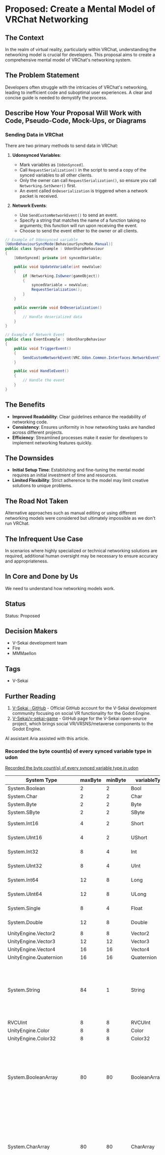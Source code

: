# Proposed: Create a Mental Model of VRChat Networking

## The Context

In the realm of virtual reality, particularly within VRChat, understanding the networking model is crucial for developers. This proposal aims to create a comprehensive mental model of VRChat's networking system.

## The Problem Statement

Developers often struggle with the intricacies of VRChat's networking, leading to inefficient code and suboptimal user experiences. A clear and concise guide is needed to demystify the process.

## Describe How Your Proposal Will Work with Code, Pseudo-Code, Mock-Ups, or Diagrams

### Sending Data in VRChat

There are two primary methods to send data in VRChat:

1. **Udonsynced Variables**:

   - Mark variables as `[UdonSynced]`.
   - Call `RequestSerialization()` in the script to send a copy of the synced variables to all other clients.
   - Only the owner can call `RequestSerialization()`, so ensure you call `Networking.SetOwner()` first.
   - An event called `OnDeserialization` is triggered when a network packet is received.

2. **Network Events**:
   - Use `SendCustomNetworkEvent()` to send an event.
   - Specify a string that matches the name of a function taking no arguments; this function will run upon receiving the event.
   - Choose to send the event either to the owner or all clients.

```csharp
// Example of Udonsynced variable
[UdonBehaviourSyncMode(BehaviourSyncMode.Manual)]
public class SyncExample : UdonSharpBehaviour
{
    [UdonSynced] private int syncedVariable;

    public void UpdateVariable(int newValue)
    {
        if (Networking.IsOwner(gameObject))
        {
            syncedVariable = newValue;
            RequestSerialization();
        }
    }

    public override void OnDeserialization()
    {
        // Handle deserialized data
    }
}

// Example of Network Event
public class EventExample : UdonSharpBehaviour
{
    public void TriggerEvent()
    {
        SendCustomNetworkEvent(VRC.Udon.Common.Interfaces.NetworkEventTarget.All, "HandleEvent");
    }

    public void HandleEvent()
    {
        // Handle the event
    }
}
```

## The Benefits

- **Improved Readability**: Clear guidelines enhance the readability of networking code.
- **Consistency**: Ensures uniformity in how networking tasks are handled across different projects.
- **Efficiency**: Streamlined processes make it easier for developers to implement networking features quickly.

## The Downsides

- **Initial Setup Time**: Establishing and fine-tuning the mental model requires an initial investment of time and resources.
- **Limited Flexibility**: Strict adherence to the model may limit creative solutions to unique problems.

## The Road Not Taken

Alternative approaches such as manual editing or using different networking models were considered but ultimately impossible as we don't run VRChat.

## The Infrequent Use Case

In scenarios where highly specialized or technical networking solutions are required, additional human oversight may be necessary to ensure accuracy and appropriateness.

## In Core and Done by Us

We need to understand how networking models work.

## Status

Status: Proposed <!-- Draft | Proposed | Rejected | Accepted | Deprecated | Superseded by -->

## Decision Makers

- V-Sekai development team
- Fire
- MMMaellon

## Tags

- V-Sekai

## Further Reading

1. [V-Sekai · GitHub](https://github.com/v-sekai) - Official GitHub account for the V-Sekai development community focusing on social VR functionality for the Godot Engine.
2. [V-Sekai/v-sekai-game](https://github.com/v-sekai/v-sekai-game) - GitHub page for the V-Sekai open-source project, which brings social VR/VRSNS/metaverse components to the Godot Engine.

AI assistant Aria assisted with this article.

### Recorded the byte count(s) of every synced variable type in udon

[Recorded the byte count(s) of every synced variable type in udon](https://vxtwitter.com/Centauri2442/status/1747888817518879039)

| System Type                 | maxByte | minByte | variableType    | Notes                                                                                                                                                                                                |
| --------------------------- | ------- | ------- | --------------- | ---------------------------------------------------------------------------------------------------------------------------------------------------------------------------------------------------- |
| System.Boolean              | 2       | 2       | Bool            |                                                                                                                                                                                                      |
| System.Char                 | 2       | 2       | Char            |                                                                                                                                                                                                      |
| System.Byte                 | 2       | 2       | Byte            |                                                                                                                                                                                                      |
| System.SByte                | 2       | 2       | SByte           |                                                                                                                                                                                                      |
| System.Int16                | 4       | 2       | Short           | Swaps every other                                                                                                                                                                                    |
| System.UInt16               | 4       | 2       | UShort          | Swaps every other                                                                                                                                                                                    |
| System.Int32                | 8       | 4       | Int             | Swaps every other                                                                                                                                                                                    |
| System.UInt32               | 8       | 4       | UInt            | Swaps every other                                                                                                                                                                                    |
| System.Int64                | 12      | 8       | Long            | Swaps every other                                                                                                                                                                                    |
| System.UInt64               | 12      | 8       | ULong           | Swaps every other                                                                                                                                                                                    |
| System.Single               | 8       | 4       | Float           | Swaps every other                                                                                                                                                                                    |
| System.Double               | 12      | 8       | Double          | Swaps every other                                                                                                                                                                                    |
| UnityEngine.Vector2         | 8       | 8       | Vector2         |                                                                                                                                                                                                      |
| UnityEngine.Vector3         | 12      | 12      | Vector3         |                                                                                                                                                                                                      |
| UnityEngine.Vector4         | 16      | 16      | Vector4         |                                                                                                                                                                                                      |
| UnityEngine.Quaternion      | 16      | 16      | Quaternion      |                                                                                                                                                                                                      |
| System.String               | 84      | 1       | String          | Null: No serialization \| 84 + 1 byte per character, byte size allocated per for (84, 88, 92, etc)                                                                                                   |
| RVCUInt                     | 8       | 8       | RVCUInt         |                                                                                                                                                                                                      |
| UnityEngine.Color           | 8       | 8       | Color           |                                                                                                                                                                                                      |
| UnityEngine.Color32         | 8       | 8       | Color32         |                                                                                                                                                                                                      |
| System.BooleanArray         | 80      | 80      | BooleanArray    | 80 + array size in increments of 4 as buffer (80, 84, 88, etc) \| Will increase every 4 values (5, 9, 13, etc)                                                                                       |
| System.CharArray            | 80      | 80      | CharArray       | 80 + array size in increments of 4 as buffer (80, 84, 88, etc) \| Will increase every 4 values (5, 9, 13, etc)                                                                                       |
| System.ByteArray            | 80      | 80      | ByteArray       | 80 + array size in increments of 4 as buffer (80, 84, 88, etc) \| Will increase every 4 values (5, 9, 13, etc)                                                                                       |
| System.SByteArray           | 80      | 80      | SByteArray      | 80 + array size in increments of 4 as buffer (80, 84, 88, etc) \| Will increase every 4 values (5, 9, 13, etc)                                                                                       |
| System.Int16Array           | 80      | 80      | ShortArray      | 80 + array size in increments of 4 as buffer (80, 84, 88, etc) \| Will increase every 2 values (3, 5, 7, etc)                                                                                        |
| System.UInt16Array          | 80      | 80      | UShortArray     | 80 + array size in increments of 4 as buffer (80, 84, 88, etc) \| Will increase every 2 values (3, 5, 7, etc)                                                                                        |
| System.Int32Array           | 80      | 80      | IntArray        | 80 + array size \* 4                                                                                                                                                                                 |
| System.UInt32Array          | 80      | 80      | UIntArray       | 80 + array size \* 4                                                                                                                                                                                 |
| System.Int64Array           | 80      | 80      | LongArray       | 80 + array size \* 8                                                                                                                                                                                 |
| System.UInt64Array          | 80      | 80      | ULongArray      | 80 + array size \* 8                                                                                                                                                                                 |
| System.SingleArray          | 80      | 80      | FloatArray      | 80 + array size \* 4                                                                                                                                                                                 |
| System.DoubleArray          | 80      | 80      | DoubleArray     | 80 + array size \* 8                                                                                                                                                                                 |
| UnityEngine.Vector2Array    | 80      | 80      | Vector2Array    | 80 + array size \* 8                                                                                                                                                                                 |
| UnityEngine.Vector3Array    | 80      | 80      | Vector3Array    | 80 + array size \* 12                                                                                                                                                                                |
| UnityEngine.Vector4Array    | 80      | 80      | Vector4Array    | 80 + array size \* 16                                                                                                                                                                                |
| UnityEngine.QuaternionArray | 80      | 80      | QuaternionArray | 80 + array size \* 16                                                                                                                                                                                |
| System.StringArray          | 80      | 80      | StringArray     | 84 + (2, 4, or 8 bytes per character). Size of 0: 84 bytes. Size greater than 0 but with any null values: 0 bytes. Size greater than 0 with all valid strings: 84 + (2, 4, or 8 bytes per character) |
| RVCUStringArray             | 80      | 80      | RVCUStringArray | 84 + (2, 4, or 8 bytes per character). Size of 0: 84 bytes. Size greater than 0 but with any null values: 0 bytes. Size greater than 0 with all valid strings: 84 + (2, 4, or 8 bytes per character) |
| UnityEngine.ColorArray      | 80      | 80      | ColorArray      | 80 + array size \* 16                                                                                                                                                                                |
| UnityEngine.Color32Array    | 80      | 80      | Color32Array    | 80 + array size \* 4                                                                                                                                                                                 |

### Question: How many UdonSharpBehaviour can a server have?

**Answer:** In VRChat, which uses UdonSharp for scripting, there isn't a hard limit on the number of `UdonSharpBehaviour` instances a world (or server instance) can have. However, practical limits are imposed by performance considerations. Each `UdonSharpBehaviour` consumes memory and processing power, so the total number you can effectively use will depend on the complexity of your scripts and the capabilities of the hardware running the world. It's essential to optimize your scripts and manage resources efficiently to ensure smooth performance.

### Question: Can UdonSharpBehaviour instances communicate with each other?

**Answer:** Yes, `UdonSharpBehaviour` instances can communicate with each other. You can send custom network events (with zero parameters) to trigger actions in other `UdonSharpBehaviour` instances. The receiver won't know who the sender is, and the action will be performed locally on the `UdonSharpBehaviour`'s current frame.

### Question: How should I represent the entire state in a networked application?

**Answer:** You want the entire state to be represented by your synced variables. If you have a one-time event, like a sound effect playing, you might be able to get away with sending a custom network event. However, one uses variables for 90% of networking tasks.

### Question: How can the order and exact value changes of three variables affect their interpretation in a networked system?

**Answer:** Assume we calculate the state of the world independently for each frame, without depending on previous frames. This means that while the exact values of the three variables are crucial for determining the current state, the order of changes within the same frame does not affect the final state interpretation at that frame.
